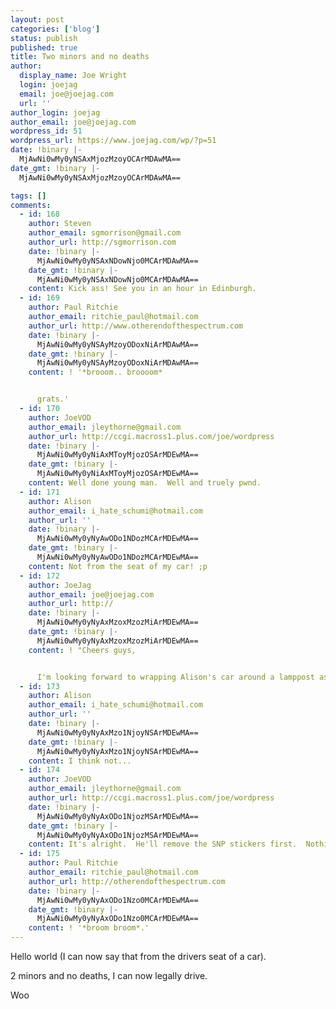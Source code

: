 ```yaml
---
layout: post
categories: ['blog']
status: publish
published: true
title: Two minors and no deaths
author:
  display_name: Joe Wright
  login: joejag
  email: joe@joejag.com
  url: ''
author_login: joejag
author_email: joe@joejag.com
wordpress_id: 51
wordpress_url: https://www.joejag.com/wp/?p=51
date: !binary |-
  MjAwNi0wMy0yNSAxMjozMzoyOCArMDAwMA==
date_gmt: !binary |-
  MjAwNi0wMy0yNSAxMjozMzoyOCArMDAwMA==

tags: []
comments:
  - id: 168
    author: Steven
    author_email: sgmorrison@gmail.com
    author_url: http://sgmorrison.com
    date: !binary |-
      MjAwNi0wMy0yNSAxNDowNjo0MCArMDAwMA==
    date_gmt: !binary |-
      MjAwNi0wMy0yNSAxNDowNjo0MCArMDAwMA==
    content: Kick ass! See you in an hour in Edinburgh.
  - id: 169
    author: Paul Ritchie
    author_email: ritchie_paul@hotmail.com
    author_url: http://www.otherendofthespectrum.com
    date: !binary |-
      MjAwNi0wMy0yNSAyMzoyODoxNiArMDAwMA==
    date_gmt: !binary |-
      MjAwNi0wMy0yNSAyMzoyODoxNiArMDAwMA==
    content: ! '*brooom.. broooom*


      grats.'
  - id: 170
    author: JoeVOD
    author_email: jleythorne@gmail.com
    author_url: http://ccgi.macross1.plus.com/joe/wordpress
    date: !binary |-
      MjAwNi0wMy0yNiAxMToyMjozOSArMDEwMA==
    date_gmt: !binary |-
      MjAwNi0wMy0yNiAxMToyMjozOSArMDEwMA==
    content: Well done young man.  Well and truely pwnd.
  - id: 171
    author: Alison
    author_email: i_hate_schumi@hotmail.com
    author_url: ''
    date: !binary |-
      MjAwNi0wMy0yNyAwODo1NDozMCArMDEwMA==
    date_gmt: !binary |-
      MjAwNi0wMy0yNyAwODo1NDozMCArMDEwMA==
    content: Not from the seat of my car! ;p
  - id: 172
    author: JoeJag
    author_email: joe@joejag.com
    author_url: http://
    date: !binary |-
      MjAwNi0wMy0yNyAxMzoxMzozMiArMDEwMA==
    date_gmt: !binary |-
      MjAwNi0wMy0yNyAxMzoxMzozMiArMDEwMA==
    content: ! "Cheers guys,


      I'm looking forward to wrapping Alison's car around a lamppost as soon as possible."
  - id: 173
    author: Alison
    author_email: i_hate_schumi@hotmail.com
    author_url: ''
    date: !binary |-
      MjAwNi0wMy0yNyAxMzo1NjoyNSArMDEwMA==
    date_gmt: !binary |-
      MjAwNi0wMy0yNyAxMzo1NjoyNSArMDEwMA==
    content: I think not...
  - id: 174
    author: JoeVOD
    author_email: jleythorne@gmail.com
    author_url: http://ccgi.macross1.plus.com/joe/wordpress
    date: !binary |-
      MjAwNi0wMy0yNyAxODo1NjozMSArMDEwMA==
    date_gmt: !binary |-
      MjAwNi0wMy0yNyAxODo1NjozMSArMDEwMA==
    content: It's alright.  He'll remove the SNP stickers first.  Nothing to worry about.
  - id: 175
    author: Paul Ritchie
    author_email: ritchie_paul@hotmail.com
    author_url: http://otherendofthespectrum.com
    date: !binary |-
      MjAwNi0wMy0yNyAxODo1Nzo0MCArMDEwMA==
    date_gmt: !binary |-
      MjAwNi0wMy0yNyAxODo1Nzo0MCArMDEwMA==
    content: ! '*broom broom*.'
---
```


<p>Hello world (I can now say that from the drivers seat of a car).</p>
<p>2 minors and no deaths, I can now legally drive.</p>
<p>Woo</p>
